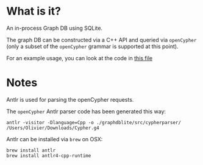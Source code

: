 # What is it?

An in-process Graph DB using SQLite.

The graph DB can be constructed via a C++ API and queried via `openCypher`
(only a subset of the `openCypher` grammar is supported at this point).

For an example usage, you can look at the code in [this file](src/main.cpp)

# Notes

Antlr is used for parsing the openCypher requests.

The `openCypher` Antlr parser code has been generated this way:

```
antlr -visitor -Dlanguage=Cpp -o ./graphdblite/src/cypherparser/ /Users/Olivier/Downloads/Cypher.g4
```

Antlr can be installed via `brew` on OSX:

```
brew install antlr
brew install antlr4-cpp-runtime
```
